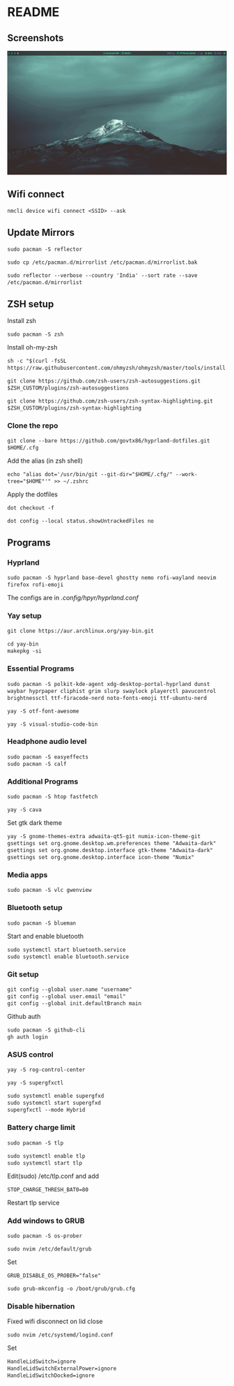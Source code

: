 # README

## Screenshots

![Screenshot 1](Screenshots/sshot1.png)

## Wifi connect

```
nmcli device wifi connect <SSID> --ask
```

## Update Mirrors

```
sudo pacman -S reflector
```
```
sudo cp /etc/pacman.d/mirrorlist /etc/pacman.d/mirrorlist.bak
```
```
sudo reflector --verbose --country 'India' --sort rate --save /etc/pacman.d/mirrorlist
```

## ZSH setup

Install zsh
```
sudo pacman -S zsh
```
Install oh-my-zsh
```
sh -c "$(curl -fsSL https://raw.githubusercontent.com/ohmyzsh/ohmyzsh/master/tools/install.sh)"
```
```
git clone https://github.com/zsh-users/zsh-autosuggestions.git $ZSH_CUSTOM/plugins/zsh-autosuggestions
```
```
git clone https://github.com/zsh-users/zsh-syntax-highlighting.git $ZSH_CUSTOM/plugins/zsh-syntax-highlighting
```


### Clone the repo
```
git clone --bare https://github.com/govtx86/hyprland-dotfiles.git $HOME/.cfg
```
Add the alias (in zsh shell)
```
echo "alias dot='/usr/bin/git --git-dir="$HOME/.cfg/" --work-tree="$HOME"'" >> ~/.zshrc
```
Apply the dotfiles
```
dot checkout -f
```
```
dot config --local status.showUntrackedFiles no
```


## Programs

### Hyprland
```
sudo pacman -S hyprland base-devel ghostty nemo rofi-wayland neovim firefox rofi-emoji
```

The configs are in *.config/hpyr/hyprland.conf*

### Yay setup

```
git clone https://aur.archlinux.org/yay-bin.git
```
```
cd yay-bin
makepkg -si
```

### Essential Programs

```
sudo pacman -S polkit-kde-agent xdg-desktop-portal-hyprland dunst waybar hyprpaper cliphist grim slurp swaylock playerctl pavucontrol brightnessctl ttf-firacode-nerd noto-fonts-emoji ttf-ubuntu-nerd
```
```
yay -S otf-font-awesome
```
```
yay -S visual-studio-code-bin
```

### Headphone audio level

```
sudo pacman -S easyeffects
sudo pacman -S calf
```

### Additional Programs
```
sudo pacman -S htop fastfetch
```
```
yay -S cava
```

Set gtk dark theme
```
yay -S gnome-themes-extra adwaita-qt5-git numix-icon-theme-git
gsettings set org.gnome.desktop.wm.preferences theme "Adwaita-dark"
gsettings set org.gnome.desktop.interface gtk-theme "Adwaita-dark"
gsettings set org.gnome.desktop.interface icon-theme "Numix"
```
### Media apps
```
sudo pacman -S vlc gwenview
```


### Bluetooth setup

```
sudo pacman -S blueman
```

Start and enable bluetooth
```
sudo systemctl start bluetooth.service
sudo systemctl enable bluetooth.service
```

### Git setup
```
git config --global user.name "username"
git config --global user.email "email"
git config --global init.defaultBranch main
```
Github auth
```
sudo pacman -S github-cli
gh auth login
```

### ASUS control

```
yay -S rog-control-center
```
```
yay -S supergfxctl
```
```
sudo systemctl enable supergfxd
sudo systemctl start supergfxd
supergfxctl --mode Hybrid
```

### Battery charge limit

```
sudo pacman -S tlp
```
```
sudo systemctl enable tlp
sudo systemctl start tlp
```
Edit(sudo) /etc/tlp.conf and add
```
STOP_CHARGE_THRESH_BAT0=80
```
Restart tlp service

### Add windows to GRUB
```
sudo pacman -S os-prober
```
```
sudo nvim /etc/default/grub
```
Set
```
GRUB_DISABLE_OS_PROBER="false"
```
```
sudo grub-mkconfig -o /boot/grub/grub.cfg
```

### Disable hibernation

Fixed wifi disconnect on lid close
```
sudo nvim /etc/systemd/logind.conf
```
Set
```
HandleLidSwitch=ignore
HandleLidSwitchExternalPower=ignore
HandleLidSwitchDocked=ignore
```

